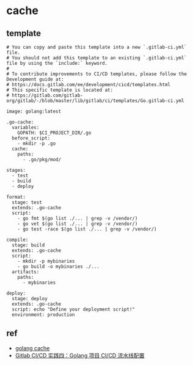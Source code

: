 # cache

## template
```
# You can copy and paste this template into a new `.gitlab-ci.yml` file.
# You should not add this template to an existing `.gitlab-ci.yml` file by using the `include:` keyword.
#
# To contribute improvements to CI/CD templates, please follow the Development guide at:
# https://docs.gitlab.com/ee/development/cicd/templates.html
# This specific template is located at:
# https://gitlab.com/gitlab-org/gitlab/-/blob/master/lib/gitlab/ci/templates/Go.gitlab-ci.yml

image: golang:latest

.go-cache:
  variables:
    GOPATH: $CI_PROJECT_DIR/.go
  before_script:
    - mkdir -p .go
  cache:
    paths:
      - .go/pkg/mod/

stages:
  - test
  - build
  - deploy

format:
  stage: test
  extends: .go-cache
  script:
    - go fmt $(go list ./... | grep -v /vendor/)
    - go vet $(go list ./... | grep -v /vendor/)
    - go test -race $(go list ./... | grep -v /vendor/)

compile:
  stage: build
  extends: .go-cache
  script:
    - mkdir -p mybinaries
    - go build -o mybinaries ./...
  artifacts:
    paths:
      - mybinaries

deploy:
  stage: deploy
  extends: .go-cache
  script: echo "Define your deployment script!"
  environment: production

```

## ref
* [golang cache](https://docs.gitlab.com/ee/ci/caching/#cache-go-dependencies)
* [Gitlab CI/CD 实践四：Golang 项目 CI/CD 流水线配置](https://cloud.tencent.com/developer/article/2115054)